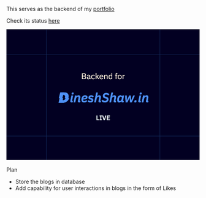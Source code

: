 This serves as the backend of my [portfolio](https://dineshshaw.in)

Check its status [here](https://api.dineshshaw.in)

![Banner](https://github.com/dinezh256/api.dineshshaw.in/blob/main/public/Preview.png)

Plan
- Store the blogs in database
- Add capability for user interactions in blogs in the form of Likes
